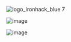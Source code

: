 ![logo_ironhack_blue 7](https://user-images.githubusercontent.com/23629340/40541063-a07a0a8a-601a-11e8-91b5-2f13e4e6b441.png)

![image](https://user-images.githubusercontent.com/31353055/209401768-97253e2e-6767-4c0c-92b5-52a706eb590a.png)

![image](https://user-images.githubusercontent.com/31353055/209401827-408f49c7-5985-4bae-bcaa-0e65904ee86e.png)
